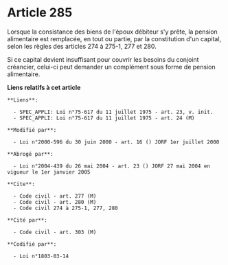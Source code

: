 # Article 285

Lorsque la consistance des biens de l'époux débiteur s'y prête, la pension alimentaire est remplacée, en tout ou partie, par
la constitution d'un capital, selon les règles des articles 274 à 275-1, 277 et 280.

Si ce capital devient insuffisant pour couvrir les besoins du conjoint créancier, celui-ci peut demander un complément sous
forme de pension alimentaire.

**Liens relatifs à cet article**

	**Liens**:

	  - SPEC_APPLI: Loi n°75-617 du 11 juillet 1975 - art. 23, v. init.
	  - SPEC_APPLI: Loi n°75-617 du 11 juillet 1975 - art. 24 (M)

	**Modifié par**:

	  - Loi n°2000-596 du 30 juin 2000 - art. 16 () JORF 1er juillet 2000

	**Abrogé par**:

	  - Loi n°2004-439 du 26 mai 2004 - art. 23 () JORF 27 mai 2004 en vigueur le 1er janvier 2005

	**Cite**:

	  - Code civil - art. 277 (M)
	  - Code civil - art. 280 (M)
	  - Code civil 274 à 275-1, 277, 280

	**Cité par**:

	  - Code civil - art. 303 (M)

	**Codifié par**:

	  - Loi n°1803-03-14
